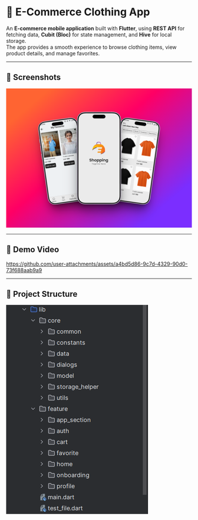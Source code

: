 # 👕 E-Commerce Clothing App  

An **E-commerce mobile application** built with **Flutter**, using **REST API** for fetching data, **Cubit (Bloc)** for state management, and **Hive** for local storage.  
The app provides a smooth experience to browse clothing items, view product details, and manage favorites.  

---

## 📸 Screenshots  
![App Screenshot](assets/image/451shots_so.png)

---

## 🎥 Demo Video  


https://github.com/user-attachments/assets/a4bd5d86-9c7d-4329-90d0-73f688aab9a9



---

## 📂 Project Structure  
![Project Structure](https://github.com/IbrahimElarene/CARIZY-APP/blob/master/assets/image/project%20_structure.png)

